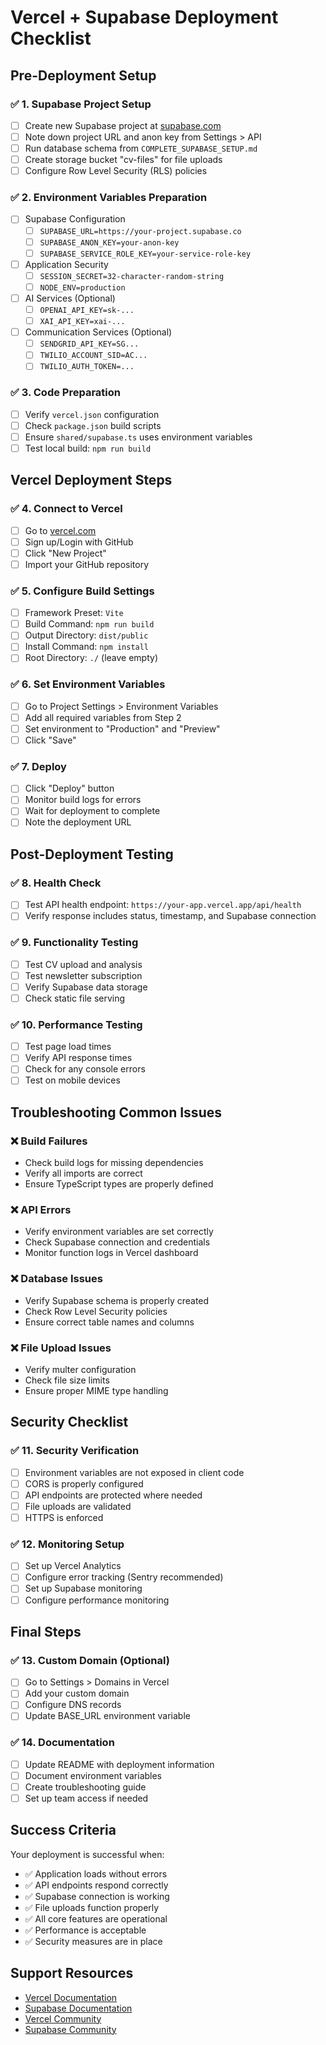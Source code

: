 # Vercel + Supabase Deployment Checklist

## Pre-Deployment Setup

### ✅ 1. Supabase Project Setup
- [ ] Create new Supabase project at [supabase.com](https://supabase.com)
- [ ] Note down project URL and anon key from Settings > API
- [ ] Run database schema from `COMPLETE_SUPABASE_SETUP.md`
- [ ] Create storage bucket "cv-files" for file uploads
- [ ] Configure Row Level Security (RLS) policies

### ✅ 2. Environment Variables Preparation
- [ ] Supabase Configuration
  - [ ] `SUPABASE_URL=https://your-project.supabase.co`
  - [ ] `SUPABASE_ANON_KEY=your-anon-key`
  - [ ] `SUPABASE_SERVICE_ROLE_KEY=your-service-role-key`

- [ ] Application Security
  - [ ] `SESSION_SECRET=32-character-random-string`
  - [ ] `NODE_ENV=production`

- [ ] AI Services (Optional)
  - [ ] `OPENAI_API_KEY=sk-...`
  - [ ] `XAI_API_KEY=xai-...`

- [ ] Communication Services (Optional)
  - [ ] `SENDGRID_API_KEY=SG...`
  - [ ] `TWILIO_ACCOUNT_SID=AC...`
  - [ ] `TWILIO_AUTH_TOKEN=...`

### ✅ 3. Code Preparation
- [ ] Verify `vercel.json` configuration
- [ ] Check `package.json` build scripts
- [ ] Ensure `shared/supabase.ts` uses environment variables
- [ ] Test local build: `npm run build`

## Vercel Deployment Steps

### ✅ 4. Connect to Vercel
- [ ] Go to [vercel.com](https://vercel.com)
- [ ] Sign up/Login with GitHub
- [ ] Click "New Project"
- [ ] Import your GitHub repository

### ✅ 5. Configure Build Settings
- [ ] Framework Preset: `Vite`
- [ ] Build Command: `npm run build`
- [ ] Output Directory: `dist/public`
- [ ] Install Command: `npm install`
- [ ] Root Directory: `./` (leave empty)

### ✅ 6. Set Environment Variables
- [ ] Go to Project Settings > Environment Variables
- [ ] Add all required variables from Step 2
- [ ] Set environment to "Production" and "Preview"
- [ ] Click "Save"

### ✅ 7. Deploy
- [ ] Click "Deploy" button
- [ ] Monitor build logs for errors
- [ ] Wait for deployment to complete
- [ ] Note the deployment URL

## Post-Deployment Testing

### ✅ 8. Health Check
- [ ] Test API health endpoint: `https://your-app.vercel.app/api/health`
- [ ] Verify response includes status, timestamp, and Supabase connection

### ✅ 9. Functionality Testing
- [ ] Test CV upload and analysis
- [ ] Test newsletter subscription
- [ ] Verify Supabase data storage
- [ ] Check static file serving

### ✅ 10. Performance Testing
- [ ] Test page load times
- [ ] Verify API response times
- [ ] Check for any console errors
- [ ] Test on mobile devices

## Troubleshooting Common Issues

### ❌ Build Failures
- Check build logs for missing dependencies
- Verify all imports are correct
- Ensure TypeScript types are properly defined

### ❌ API Errors
- Verify environment variables are set correctly
- Check Supabase connection and credentials
- Monitor function logs in Vercel dashboard

### ❌ Database Issues
- Verify Supabase schema is properly created
- Check Row Level Security policies
- Ensure correct table names and columns

### ❌ File Upload Issues
- Verify multer configuration
- Check file size limits
- Ensure proper MIME type handling

## Security Checklist

### ✅ 11. Security Verification
- [ ] Environment variables are not exposed in client code
- [ ] CORS is properly configured
- [ ] API endpoints are protected where needed
- [ ] File uploads are validated
- [ ] HTTPS is enforced

### ✅ 12. Monitoring Setup
- [ ] Set up Vercel Analytics
- [ ] Configure error tracking (Sentry recommended)
- [ ] Set up Supabase monitoring
- [ ] Configure performance monitoring

## Final Steps

### ✅ 13. Custom Domain (Optional)
- [ ] Go to Settings > Domains in Vercel
- [ ] Add your custom domain
- [ ] Configure DNS records
- [ ] Update BASE_URL environment variable

### ✅ 14. Documentation
- [ ] Update README with deployment information
- [ ] Document environment variables
- [ ] Create troubleshooting guide
- [ ] Set up team access if needed

## Success Criteria

Your deployment is successful when:
- ✅ Application loads without errors
- ✅ API endpoints respond correctly
- ✅ Supabase connection is working
- ✅ File uploads function properly
- ✅ All core features are operational
- ✅ Performance is acceptable
- ✅ Security measures are in place

## Support Resources

- [Vercel Documentation](https://vercel.com/docs)
- [Supabase Documentation](https://supabase.com/docs)
- [Vercel Community](https://github.com/vercel/vercel/discussions)
- [Supabase Community](https://github.com/supabase/supabase/discussions)